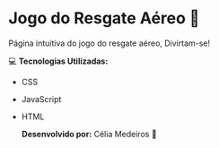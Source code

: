 # Jogo do Resgate Aéreo :bust_in_silhouette:

Página intuitiva do jogo do resgate aéreo, Divirtam-se!

💻 **Tecnologias Utilizadas:** 

- CSS			

- JavaScript

- HTML

  **Desenvolvido por:**  Célia Medeiros 💛

